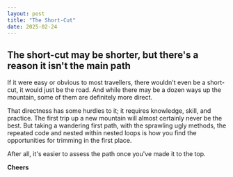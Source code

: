 ```yaml
---
layout: post
title: "The Short-Cut"
date: 2025-02-24
---
```


## The short-cut may be shorter, but there's a reason it isn't the main path

If it were easy or obvious to most travellers, there wouldn't even be a 
short-cut, it would just be the road. And while there may be a dozen ways up
the mountain, some of them are definitely more direct. 

That directness has some hurdles to it; it requires knowledge, skill, and practice. 
The first trip up a new mountain will almost certainly never be the best. But taking 
a wandering first path, with the sprawling ugly methods, the repeated code 
and nested within nested loops is how you find the opportunities for trimming
in the first place. 

After all, it's easier to assess the path once you've made it to the top.

**Cheers**
